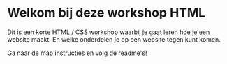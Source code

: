 # Welkom bij deze workshop HTML


Dit is een korte HTML / CSS workshop waarbij je gaat leren hoe je een website maakt.
En welke onderdelen je op een website tegen kunt komen.

Ga naar de map instructies en volg de readme's!
